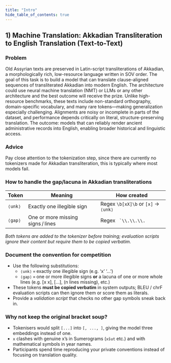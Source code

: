 ```yaml
---
title: "Intro"
hide_table_of_contents: true
---
```



<head>
  <html data-theme="dark" />
</head>

## 1) Machine Translation: Akkadian Transliteration to English Translation (Text-to-Text)

### Problem

Old Assyrian texts are preserved in Latin-script transliterations of Akkadian, a morphologically rich, low-resource language written in SOV order. The goal of this task is to build a model that can translate clause-aligned sequences of transliterated Akkadian into modern English. The architecture could use neural machine translation (NMT) or LLMs or any other architecture and the best outcome will receive the prize. Unlike high-resource benchmarks, these texts include non-standard orthography, domain-specific vocabulary, and many rare tokens—making generalization especially challenging. Alignments are noisy or incomplete in parts of the dataset, and performance depends critically on literal, structure-preserving translation. The outcome: models that can reliably render ancient administrative records into English, enabling broader historical and linguistic access.

### Advice

Pay close attention to the tokenization step, since there are currently no tokenizers made for Akkadian transliteration, this is typically where most models fail.

### How to handle the gap/lacuna in Akkadian transliterations

| Token   | Meaning                           | How created                         |
| ------- | --------------------------------- | ----------------------------------- |
| `⟨unk⟩` | Exactly one illegible sign        | Regex `\b[xX]\b` or `[x]` → `⟨unk⟩` |
| `⟨gap⟩` | One or more missing signs / lines | Regex `` `\\.\\.\\.``               |

_Both tokens are added to the tokenizer before training; evaluation scripts ignore their content but require them to be copied verbatim._

### Document the convention for competition

- Use the following substitutions:
  - `⟨unk⟩` = exactly one illegible sign (e.g. ‘x’ ‘…’)
  - `⟨gap⟩` = one or more illegible signs **or** a lacuna of one or more whole lines (e.g. [x x], [...], (n lines missing), etc.)
- These tokens **must be copied verbatim** in system outputs; BLEU / chrF evaluation scripts can then ignore them or score them as literals.
- Provide a _validation script_ that checks no other gap symbols sneak back in.

### Why not keep the original bracket soup?

- Tokenisers would split `[...]` into `[, ..., ]`, giving the model three embeddings instead of one.
- `x` clashes with genuine x’s in Sumerograms (`xšut` etc.) and with mathematical symbols in year names.
- Participants spend time reproducing your private conventions instead of focusing on translation quality.